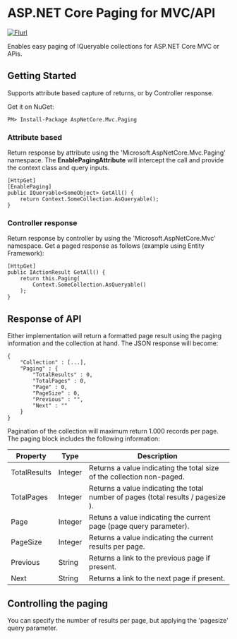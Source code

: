 ﻿# ASP.NET Core Paging for MVC/API
[![Flurl](https://img.shields.io/nuget/v/Flurl.svg?maxAge=3600)](https://www.nuget.org/packages/AspNetCore.Mvc.Paging/)
 
Enables easy paging of IQueryable collections for ASP.NET Core MVC or APis.
## Getting Started ##
Supports attribute based capture of returns, or by Controller response.

Get it on NuGet:

`PM> Install-Package AspNetCore.Mvc.Paging`

### Attribute based
Return response by attribute using the 'Microsoft.AspNetCore.Mvc.Paging' namespace. The **EnablePagingAttribute** will intercept the call and provide the context class and query inputs.
```
[HttpGet]
[EnablePaging]
public IQueryable<SomeObject> GetAll() {
    return Context.SomeCollection.AsQueryable();
}
```
### Controller response
Return response by controller by using the 'Microsoft.AspNetCore.Mvc' namespace. Get a paged response as follows (example using Entity Framework):
```
[HttpGet]
public IActionResult GetAll() {
    return this.Paging(
        Context.SomeCollection.AsQueryable()
    );
}
```
## Response of API ##
Either implementation will return a formatted page result using the paging information and the collection at hand. The JSON response will become:
```
{
    "Collection" : [...],
    "Paging" : {
        "TotalResults" : 0,
        "TotalPages" : 0,
        "Page" : 0,
        "PageSize" : 0,
        "Previous" : "",
        "Next" : ""
    }
}
```
Pagination of the collection will maximum return 1.000 records per page. The paging block includes the following information:

Property | Type | Description
--- | --- | ---
TotalResults | Integer | Returns a value indicating the total size of the collection non-paged.
TotalPages | Integer | Returns a value indicating the total number of pages (total results / pagesize ).
Page | Integer | Retuns a value indicating the current page (page query parameter).
PageSize | Integer | Returns a value indicating the current results per page.
Previous | String | Returns a link to the previous page if present.
Next | String | Returns a link to the next page if present.
## Controlling the paging ##
You can specify the number of results per page, but applying the 'pagesize' query parameter.
